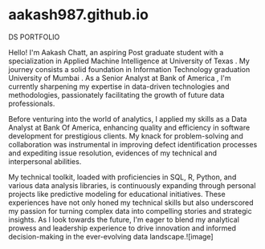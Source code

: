 # aakash987.github.io
DS PORTFOLIO


Hello! I'm Aakash Chatt, an aspiring Post graduate  student with a specialization in Applied Machine Intelligence at University of Texas . My journey consists a solid foundation in Information Technology graduation  University of Mumbai . As a Senior Analyst at Bank of America , I'm currently sharpening my expertise in data-driven technologies and methodologies, passionately facilitating the growth of future data professionals.

Before venturing into the world of analytics, I applied my skills as a Data Analyst at Bank Of America, enhancing quality and efficiency in software development for prestigious clients. My knack for problem-solving and collaboration was instrumental in improving defect identification processes and expediting issue resolution, evidences of my technical and interpersonal abilities.

My technical toolkit, loaded with proficiencies in SQL, R, Python, and various data analysis libraries, is continuously expanding through personal projects like predictive modeling for educational initiatives. These experiences have not only honed my technical skills but also underscored my passion for turning complex data into compelling stories and strategic insights. As I look towards the future, I'm eager to blend my analytical prowess and leadership experience to drive innovation and informed decision-making in the ever-evolving data landscape.![image]
